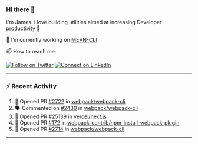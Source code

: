 ### Hi there 👋

I'm James. I love building utilities aimed at increasing Developer productivity :raised_hands: 

🔭 I’m currently working on [MEVN-CLI](https://github.com/madlabsinc/mevn-cli)

📫 How to reach me:

[![Follow on Twitter](https://img.shields.io/badge/--twitter?label=Twitter&logo=Twitter&style=social)](https://twitter.com/james_madhacks) [![Connect on LinkedIn](https://img.shields.io/badge/--linkedin?label=LinkedIn&logo=LinkedIn&style=social)](https://www.linkedin.com/in/jamesgeorge007)

---

### :zap: Recent Activity

<!--START_SECTION:activity-->
1. 💪 Opened PR [#2722](https://github.com/webpack/webpack-cli/pull/2722) in [webpack/webpack-cli](https://github.com/webpack/webpack-cli)
2. 🗣 Commented on [#2430](https://github.com/webpack/webpack-cli/issues/2430) in [webpack/webpack-cli](https://github.com/webpack/webpack-cli)
3. 💪 Opened PR [#25139](https://github.com/vercel/next.js/pull/25139) in [vercel/next.js](https://github.com/vercel/next.js)
4. 💪 Opened PR [#172](https://github.com/webpack-contrib/npm-install-webpack-plugin/pull/172) in [webpack-contrib/npm-install-webpack-plugin](https://github.com/webpack-contrib/npm-install-webpack-plugin)
5. 💪 Opened PR [#2714](https://github.com/webpack/webpack-cli/pull/2714) in [webpack/webpack-cli](https://github.com/webpack/webpack-cli)
<!--END_SECTION:activity-->

---

<!--
**jamesgeorge007/jamesgeorge007** is a ✨ _special_ ✨ repository because its `README.md` (this file) appears on your GitHub profile.

Here are some ideas to get you started:

- 🌱 I’m currently learning ...
- 👯 I’m looking to collaborate on ...
- 🤔 I’m looking for help with ...
- 💬 Ask me about ...
- 😄 Pronouns: ...
- ⚡ Fun fact: ...
-->
